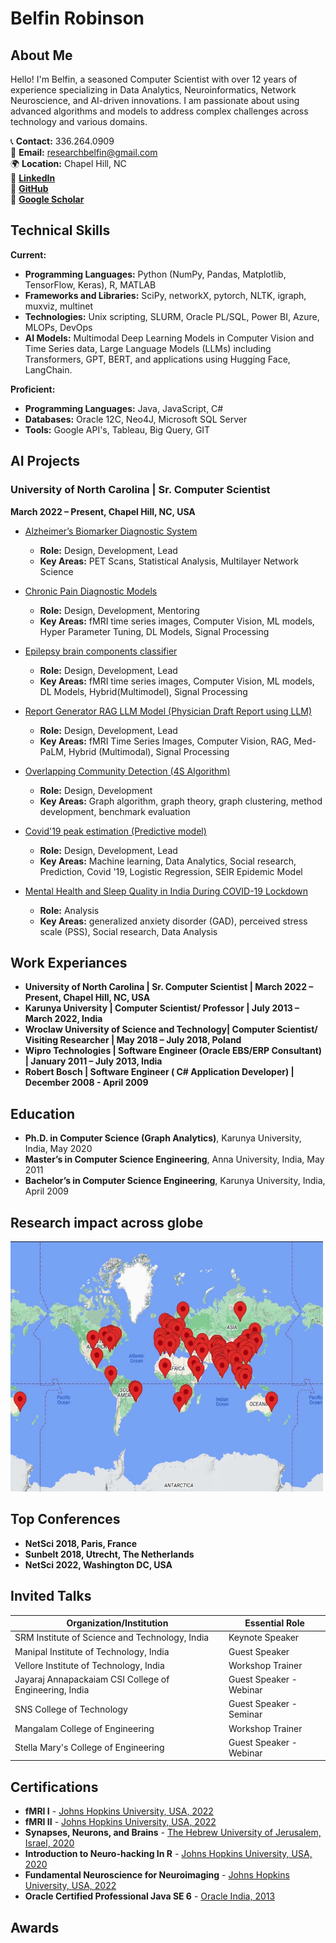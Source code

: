 # Belfin Robinson

## About Me
Hello! I'm Belfin, a seasoned Computer Scientist with over 12 years of experience specializing in Data Analytics, Neuroinformatics, Network Neuroscience, and AI-driven innovations. I am passionate about using advanced algorithms and models to address complex challenges across technology and various domains.

📞 **Contact:** 336.264.0909  
📧 **Email:** [researchbelfin@gmail.com](mailto:researchbelfin@gmail.com)  
🌍 **Location:** Chapel Hill, NC  
🔗 [**LinkedIn**](https://linkedin.com/in/belfin)  
🔗 [**GitHub**](https://github.com/belfinrv)  
🔗 [**Google Scholar**](https://scholar.google.com/citations?user=hXKhuLYAAAAJ&hl=en&authuser=1)  


## Technical Skills
**Current:**
- **Programming Languages:** Python (NumPy, Pandas, Matplotlib, TensorFlow, Keras), R, MATLAB
- **Frameworks and Libraries:** SciPy, networkX, pytorch, NLTK, igraph, muxviz, multinet
- **Technologies:** Unix scripting, SLURM, Oracle PL/SQL, Power BI, Azure, MLOPs, DevOps
- **AI Models:** Multimodal Deep Learning Models in Computer Vision and Time Series data, Large Language Models (LLMs) including Transformers, GPT, BERT, and applications using Hugging Face, LangChain.


**Proficient:**
- **Programming Languages:** Java, JavaScript, C#
- **Databases:** Oracle 12C, Neo4J, Microsoft SQL Server
- **Tools:** Google API's, Tableau, Big Query, GIT

## AI Projects
### University of North Carolina | Sr. Computer Scientist
**March 2022 – Present, Chapel Hill, NC, USA**
- [Alzheimer’s Biomarker Diagnostic System](https://github.com/belfinrv/AlzheimerBioMarker)
  - **Role:** Design, Development, Lead
  - **Key Areas:** PET Scans, Statistical Analysis, Multilayer Network Science
- [Chronic Pain Diagnostic Models](https://github.com/belfinrv/CronicpainMachineLearningfMRI)
  - **Role:** Design, Development, Mentoring
  - **Key Areas:** fMRI time series images, Computer Vision,  ML models, Hyper Parameter Tuning, DL Models, Signal Processing
- [Epilepsy brain components classifier](https://github.com/belfinrv/MultimodalDeepLearningClass)
  - **Role:** Design, Development, Lead
  - **Key Areas:** fMRI time series images, Computer Vision,  ML models, DL Models, Hybrid(Multimodel), Signal Processing
- [Report Generator RAG LLM Model (Physician Draft Report using LLM)](#)
  - **Role:** Design, Development, Lead
  - **Key Areas:** fMRI Time Series Images, Computer Vision, RAG, Med-PaLM, Hybrid (Multimodal), Signal Processing
- [Overlapping Community Detection (4S Algorithm)](https://github.com/belfinrv/4SAlgorithm)
  - **Role:** Design, Development
  - **Key Areas:** Graph algorithm, graph theory, graph clustering, method development, benchmark evaluation

- [Covid'19 peak estimation (Predictive model)](https://github.com/belfinrv/Covid19Peak)
    - **Role:** Design, Development, Lead
    - **Key Areas:** Machine learning, Data Analytics, Social research, Prediction, Covid '19, Logistic Regression, SEIR Epidemic Model
    
 - [Mental Health and Sleep Quality in India During COVID-19 Lockdown](https://github.com/belfinrv/MentalHealthGAD)
   - **Role:**  Analysis
   - **Key Areas:** generalized anxiety disorder (GAD), perceived stress scale (PSS), Social research, Data Analysis 
  
## Work Experiances
-  **University of North Carolina | Sr. Computer Scientist | March 2022 – Present, Chapel Hill, NC, USA**
-  **Karunya University | Computer Scientist/ Professor | July 2013 – March 2022, India**
-  **Wroclaw University of Science and Technology| Computer Scientist/ Visiting Researcher | May 2018 – July 2018, Poland**
-  **Wipro Technologies | Software Engineer (Oracle EBS/ERP Consultant) | January 2011 – July 2013, India**
-  **Robert Bosch | Software Engineer ( C# Application Developer) | December 2008 - April 2009**

## Education
- **Ph.D. in Computer Science (Graph Analytics)**, Karunya University, India, May 2020
- **Master’s in Computer Science Engineering**, Anna University, India, May 2011
- **Bachelor’s in Computer Science Engineering**, Karunya University, India, April 2009

## Research impact across globe
<img src="map.svg" alt="Research Impact" width="500" height="400">

## Top Conferences
- **NetSci 2018, Paris, France**
- **Sunbelt 2018, Utrecht, The Netherlands**
- **NetSci 2022, Washington DC, USA**

## Invited Talks

| Organization/Institution | Essential Role              |
|--------------------------|-----------------------------|
| SRM Institute of Science and Technology, India | Keynote Speaker |
| Manipal Institute of Technology, India | Guest Speaker |
| Vellore Institute of Technology, India | Workshop Trainer |
| Jayaraj Annapackaiam CSI College of Engineering, India | Guest Speaker - Webinar |
| SNS College of Technology | Guest Speaker - Seminar |
| Mangalam College of Engineering | Workshop Trainer |
| Stella Mary's College of Engineering | Guest Speaker - Webinar |

## Certifications
- **fMRI I** - [Johns Hopkins University, USA, 2022](https://www.coursera.org/account/accomplishments/verify/TBMYM5K6LFP2)
- **fMRI II** - [Johns Hopkins University, USA, 2022](https://www.coursera.org/account/accomplishments/verify/TBMYM5K6LFP2)
- **Synapses, Neurons, and Brains** - [The Hebrew University of Jerusalem, Israel, 2020](https://www.coursera.org/account/accomplishments/records/PG8DN2AY6PG8)
- **Introduction to Neuro-hacking In R** - [Johns Hopkins University, USA, 2020](https://www.coursera.org/account/accomplishments/verify/XVUM9KYJGG6E)
- **Fundamental Neuroscience for Neuroimaging** - [Johns Hopkins University, USA, 2022](https://www.coursera.org/account/accomplishments/verify/P3AMPDXF28QM)
- **Oracle Certified Professional Java SE 6** - [Oracle India, 2013](eCertificate.pdf)

## Awards



